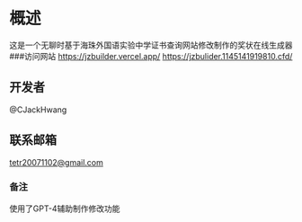 # 概述
这是一个无聊时基于海珠外国语实验中学证书查询网站修改制作的奖状在线生成器
###访问网站
https://jzbuilder.vercel.app/
https://jzbulider.1145141919810.cfd/
## 开发者
@CJackHwang
## 联系邮箱
tetr20071102@gmail.com
### 备注
使用了GPT-4辅助制作修改功能
